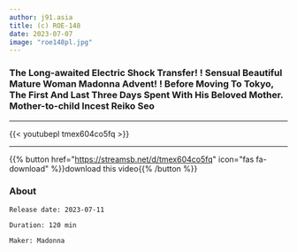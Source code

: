 ```yaml
---
author: j91.asia
title: (c) ROE-148
date: 2023-07-07
image: "roe148pl.jpg"
---
```


### The Long-awaited Electric Shock Transfer! ! Sensual Beautiful Mature Woman Madonna Advent! ! Before Moving To Tokyo, The First And Last Three Days Spent With His Beloved Mother. Mother-to-child Incest Reiko Seo
___

{{< youtubepl tmex604co5fq >}}
___

{{% button href="https://streamsb.net/d/tmex604co5fq" icon="fas fa-download" %}}download this video{{% /button %}}
### About

`Release date: 2023-07-11`

`Duration: 120 min`

`Maker:	Madonna`